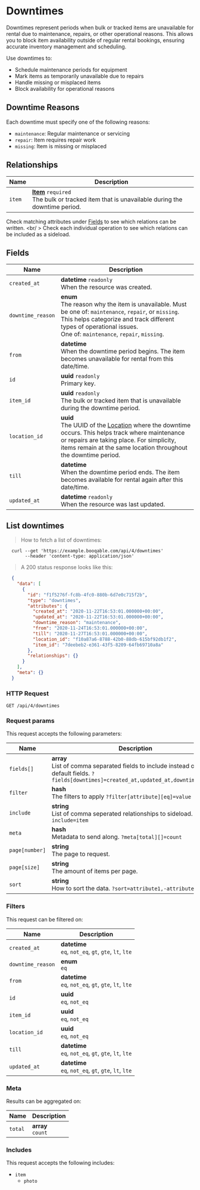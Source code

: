 # Downtimes

Downtimes represent periods when bulk or tracked items are unavailable for rental due to maintenance,
repairs, or other operational reasons. This allows you to block item availability outside of regular
rental bookings, ensuring accurate inventory management and scheduling.

Use downtimes to:
- Schedule maintenance periods for equipment
- Mark items as temporarily unavailable due to repairs
- Handle missing or misplaced items
- Block availability for operational reasons

## Downtime Reasons

Each downtime must specify one of the following reasons:
- `maintenance`: Regular maintenance or servicing
- `repair`: Item requires repair work
- `missing`: Item is missing or misplaced

## Relationships
Name | Description
-- | --
`item` | **[Item](#items)** `required`<br>The bulk or tracked item that is unavailable during the downtime period. 


Check matching attributes under [Fields](#downtimes-fields) to see which relations can be written.
<br/ >
Check each individual operation to see which relations can be included as a sideload.
## Fields

 Name | Description
-- | --
`created_at` | **datetime** `readonly`<br>When the resource was created.
`downtime_reason` | **enum** <br>The reason why the item is unavailable. Must be one of: `maintenance`, `repair`, or `missing`. This helps categorize and track different types of operational issues.<br> One of: `maintenance`, `repair`, `missing`.
`from` | **datetime** <br>When the downtime period begins. The item becomes unavailable for rental from this date/time. 
`id` | **uuid** `readonly`<br>Primary key.
`item_id` | **uuid** `readonly`<br>The bulk or tracked item that is unavailable during the downtime period. 
`location_id` | **uuid** <br>The UUID of the [Location](#locations) where the downtime occurs. This helps track where maintenance or repairs are taking place. For simplicity, items remain at the same location throughout the downtime period. 
`till` | **datetime** <br>When the downtime period ends. The item becomes available for rental again after this date/time. 
`updated_at` | **datetime** `readonly`<br>When the resource was last updated.


## List downtimes


> How to fetch a list of downtimes:

```shell
  curl --get 'https://example.booqable.com/api/4/downtimes'
       --header 'content-type: application/json'
```

> A 200 status response looks like this:

```json
  {
    "data": [
      {
        "id": "f1f5276f-fc8b-4fc0-880b-6d7e0c715f2b",
        "type": "downtimes",
        "attributes": {
          "created_at": "2020-11-22T16:53:01.000000+00:00",
          "updated_at": "2020-11-22T16:53:01.000000+00:00",
          "downtime_reason": "maintenance",
          "from": "2020-11-24T16:53:01.000000+00:00",
          "till": "2020-11-27T16:53:01.000000+00:00",
          "location_id": "f10a87a6-8788-42b0-88db-615bf92db1f2",
          "item_id": "7deebeb2-e361-43f5-8209-64fb69710a8a"
        },
        "relationships": {}
      }
    ],
    "meta": {}
  }
```

### HTTP Request

`GET /api/4/downtimes`

### Request params

This request accepts the following parameters:

Name | Description
-- | --
`fields[]` | **array** <br>List of comma separated fields to include instead of the default fields. `?fields[downtimes]=created_at,updated_at,downtime_reason`
`filter` | **hash** <br>The filters to apply `?filter[attribute][eq]=value`
`include` | **string** <br>List of comma seperated relationships to sideload. `?include=item`
`meta` | **hash** <br>Metadata to send along. `?meta[total][]=count`
`page[number]` | **string** <br>The page to request.
`page[size]` | **string** <br>The amount of items per page.
`sort` | **string** <br>How to sort the data. `?sort=attribute1,-attribute2`


### Filters

This request can be filtered on:

Name | Description
-- | --
`created_at` | **datetime** <br>`eq`, `not_eq`, `gt`, `gte`, `lt`, `lte`
`downtime_reason` | **enum** <br>`eq`
`from` | **datetime** <br>`eq`, `not_eq`, `gt`, `gte`, `lt`, `lte`
`id` | **uuid** <br>`eq`, `not_eq`
`item_id` | **uuid** <br>`eq`, `not_eq`
`location_id` | **uuid** <br>`eq`, `not_eq`
`till` | **datetime** <br>`eq`, `not_eq`, `gt`, `gte`, `lt`, `lte`
`updated_at` | **datetime** <br>`eq`, `not_eq`, `gt`, `gte`, `lt`, `lte`


### Meta

Results can be aggregated on:

Name | Description
-- | --
`total` | **array** <br>`count`


### Includes

This request accepts the following includes:

<ul>
  <li>
    <code>item</code>
    <ul>
      <li><code>photo</code></li>
    </ul>
  </li>
</ul>

